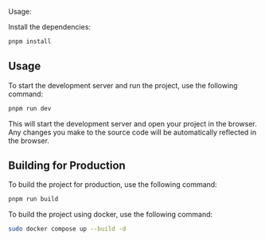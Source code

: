 Usage:

Install the dependencies:

```bash
pnpm install
```

## Usage

To start the development server and run the project, use the following command:

```bash
pnpm run dev
```

This will start the development server and open your project in the browser. Any changes you make to the source code will be automatically reflected in the browser.

## Building for Production

To build the project for production, use the following command:

```bash
pnpm run build
```

To build the project using docker, use the following command:

```bash
sudo docker compose up --build -d
```
